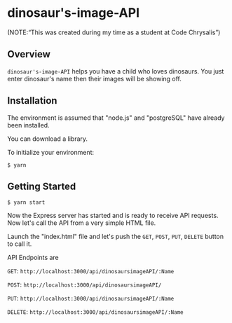 # dinosaur's-image-API
 (NOTE:“This was created during my time as a student at Code Chrysalis”)

## Overview

`dinosaur's-image-API` helps you have a child who loves dinosaurs. You just enter dinosaur's name
 then their images will be showing off.


## Installation
The environment is assumed that "node.js" and "postgreSQL" have already been installed.

You can download a library.

To initialize your environment:

    $ yarn



## Getting Started

    $ yarn start

Now the Express server has started and is ready to receive API requests.
Now let's call the API from a very simple HTML file.

Launch the "index.html" file and let's push the `GET`, `POST`, `PUT`, `DELETE` button to call it.

API Endpoints are  

`GET`: `http://localhost:3000/api/dinosaursimageAPI/:Name`  


`POST`: `http://localhost:3000/api/dinosaursimageAPI/`  


`PUT`: `http://localhost:3000/api/dinosaursimageAPI/:Name`  


`DELETE`: `http://localhost:3000/api/dinosaursimageAPI/:Name`